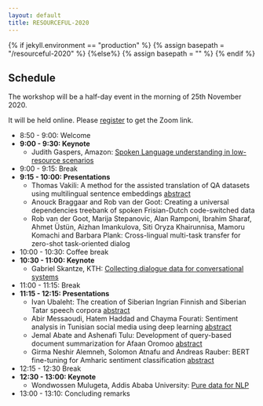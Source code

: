 ```yaml
---
layout: default
title: RESOURCEFUL-2020
---
```

{% if jekyll.environment  == "production" %}
        {% assign basepath = "/resourceful-2020" %}
        {%else%}
        {% assign basepath = "" %}
        {% endif %}

## Schedule

The workshop will be a half-day event in the morning of 25th November 2020.

It will be held online. Please [register](https://sunet.artologik.net/gu/SLTC2020-registration) to get the Zoom link.

  - 8:50 - 9:00: Welcome
  - **9:00 - 9:30: Keynote** 
  	* Judith Gaspers, Amazon: [Spoken Language understanding in low-resource scenarios]({{basepath}}/invited_speakers.html)
  - 9:00 - 9:15: Break
  - **9:15 - 10:00: Presentations**
	* Thomas Vakili: A method for the assisted translation of QA datasets using multilingual sentence embeddings [abstract]({{basepath}}/papers/RESOURCEFUL-2020_paper_4.pdf)
	* Anouck Braggaar and Rob van der Goot: Creating a universal dependencies treebank of spoken Frisian-Dutch code-switched data
	* Rob van der Goot, Marija Stepanovic, Alan Ramponi, Ibrahim Sharaf, Ahmet Üstün, Aizhan Imankulova, Siti Oryza Khairunnisa, Mamoru Komachi and Barbara Plank: Cross-lingual multi-task transfer for zero-shot task-oriented dialog
  - 10:00 - 10:30: Coffee break
  - **10:30 - 11:00: Keynote** 
  	* Gabriel Skantze, KTH: [Collecting dialogue data for conversational systems]({{basepath}}/invited_speakers.html)
  - 11:00 - 11:15: Break
  - **11:15 - 12:15: Presentations**
  	* Ivan Ubaleht: The creation of Siberian Ingrian Finnish and Siberian Tatar speech corpora [abstract]({{basepath}}/papers/RESOURCEFUL-2020_paper_5.pdf)
	* Abir Messaoudi, Hatem Haddad and Chayma Fourati: Sentiment analysis in Tunisian social media using deep learning [abstract]({{basepath}}/papers/RESOURCEFUL-2020_paper_6.pdf)
	* Jemal Abate and Ashenafi Tulu: Development of query-based document summarization for Afaan Oromoo [abstract]({{basepath}}/papers/RESOURCEFUL-2020_paper_1.pdf)
	* Girma Neshir Alemneh, Solomon Atnafu and Andreas Rauber: BERT fine-tuning for Amharic sentiment classification [abstract]({{basepath}}/papers/RESOURCEFUL-2020_paper_3.pdf)
  - 12:15 - 12:30 Break
  - **12:30 - 13:00: Keynote** 
  	* Wondwossen Mulugeta, Addis Ababa University: [Pure data for NLP]({{basepath}}/invited_speakers.html)
  - 13:00 - 13:10: Concluding remarks
